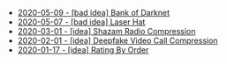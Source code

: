* [2020-05-09 - [bad idea] Bank of Darknet](05/bank-of-darknet)
* [2020-05-07 - [bad idea] Laser Hat](05/laser-hat)
* [2020-03-01 - [idea] Shazam Radio Compression](03/shazam-compression)
* [2020-02-01 - [idea] Deepfake Video Call Compression](02/deepfake-compression)
* [2020-01-17 - [idea] Rating By Order](01/rating-by-order)
